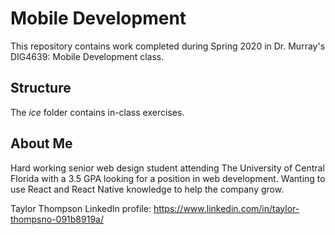 # Mobile Development
This repository contains work completed during Spring 2020 in Dr. Murray's DIG4639: Mobile Development class.

## Structure
The *ice* folder contains in-class exercises. 

## About Me
Hard working senior web design student attending The University of Central Florida with a 3.5 GPA looking for a position in web development. Wanting to use React and React Native knowledge to help the company grow. 

Taylor Thompson LinkedIn profile: https://www.linkedin.com/in/taylor-thompsno-091b8919a/